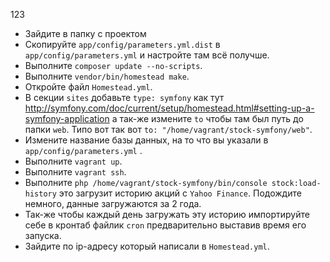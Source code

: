 123

- Зайдите в папку с проектом
- Скопируйте `app/config/parameters.yml.dist` в `app/config/parameters.yml` и настройте там всё получше.
- Выполните `composer update --no-scripts`.
- Выполните `vendor/bin/homestead make`.
- Откройте файл `Homestead.yml`.
- В секции `sites` добавьте `type: symfony` как тут http://symfony.com/doc/current/setup/homestead.html#setting-up-a-symfony-application а так-же измените `to` чтобы там был путь до папки `web`. Типо вот так вот `to: "/home/vagrant/stock-symfony/web"`.
- Измените название базы данных, на то что вы указали в `app/config/parameters.yml` .
- Выполните `vagrant up`.
- Выполните `vagrant ssh`.
- Выполните `php /home/vagrant/stock-symfony/bin/console stock:load-history` это загрузит историю акций с `Yahoo Finance`.  Подождите немного, данные загружаются за 2 года.
- Так-же чтобы каждый день загружать эту историю импортируйте себе в кронтаб файлик `cron` предварительно выставив время его запуска.
- Зайдите по ip-адресу который написали в `Homestead.yml`.

